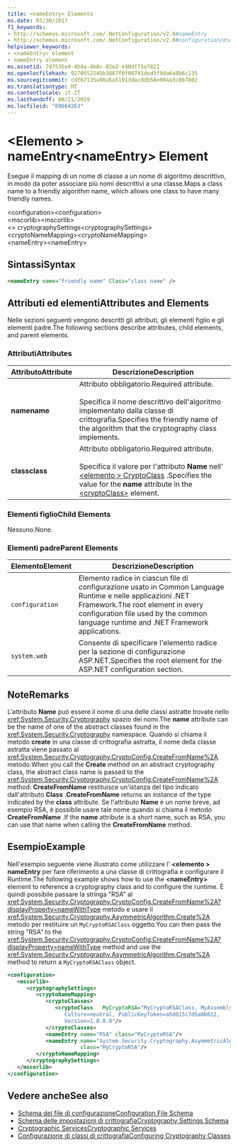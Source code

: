 ```yaml
---
title: <nameEntry> Elemento
ms.date: 03/30/2017
f1_keywords:
- http://schemas.microsoft.com/.NetConfiguration/v2.0#nameEntry
- http://schemas.microsoft.com/.NetConfiguration/v2.0#configuration/mscorlib/cryptographySettings/cryptoNameMapping/nameEntry
helpviewer_keywords:
- <nameEntry> element
- nameEntry element
ms.assetid: 7d7535e9-4b4a-4b8c-82e2-e40dff5a7821
ms.openlocfilehash: 9270552245b3867f0f09741ded3f9da6a8b6c135
ms.sourcegitcommit: cdf67135a98a5a51913dacddb58e004a3c867802
ms.translationtype: MT
ms.contentlocale: it-IT
ms.lasthandoff: 08/21/2019
ms.locfileid: "69664263"
---
```

# <a name="nameentry-element"></a><span data-ttu-id="55ba8-102">\<Elemento > nameEntry</span><span class="sxs-lookup"><span data-stu-id="55ba8-102">\<nameEntry> Element</span></span>
<span data-ttu-id="55ba8-103">Esegue il mapping di un nome di classe a un nome di algoritmo descrittivo, in modo da poter associare più nomi descrittivi a una classe.</span><span class="sxs-lookup"><span data-stu-id="55ba8-103">Maps a class name to a friendly algorithm name, which allows one class to have many friendly names.</span></span>  
  
 <span data-ttu-id="55ba8-104">\<configuration></span><span class="sxs-lookup"><span data-stu-id="55ba8-104">\<configuration></span></span>  
<span data-ttu-id="55ba8-105">\<mscorlib></span><span class="sxs-lookup"><span data-stu-id="55ba8-105">\<mscorlib></span></span>  
<span data-ttu-id="55ba8-106">\<> cryptographySettings</span><span class="sxs-lookup"><span data-stu-id="55ba8-106">\<cryptographySettings></span></span>  
<span data-ttu-id="55ba8-107">\<cryptoNameMapping></span><span class="sxs-lookup"><span data-stu-id="55ba8-107">\<cryptoNameMapping></span></span>  
<span data-ttu-id="55ba8-108">\<nameEntry></span><span class="sxs-lookup"><span data-stu-id="55ba8-108">\<nameEntry></span></span>  
  
## <a name="syntax"></a><span data-ttu-id="55ba8-109">Sintassi</span><span class="sxs-lookup"><span data-stu-id="55ba8-109">Syntax</span></span>  
  
```xml  
<nameEntry name="friendly name" Class="class name" />  
```  
  
## <a name="attributes-and-elements"></a><span data-ttu-id="55ba8-110">Attributi ed elementi</span><span class="sxs-lookup"><span data-stu-id="55ba8-110">Attributes and Elements</span></span>  
 <span data-ttu-id="55ba8-111">Nelle sezioni seguenti vengono descritti gli attributi, gli elementi figlio e gli elementi padre.</span><span class="sxs-lookup"><span data-stu-id="55ba8-111">The following sections describe attributes, child elements, and parent elements.</span></span>  
  
### <a name="attributes"></a><span data-ttu-id="55ba8-112">Attributi</span><span class="sxs-lookup"><span data-stu-id="55ba8-112">Attributes</span></span>  
  
|<span data-ttu-id="55ba8-113">Attributo</span><span class="sxs-lookup"><span data-stu-id="55ba8-113">Attribute</span></span>|<span data-ttu-id="55ba8-114">Descrizione</span><span class="sxs-lookup"><span data-stu-id="55ba8-114">Description</span></span>|  
|---------------|-----------------|  
|<span data-ttu-id="55ba8-115">**name**</span><span class="sxs-lookup"><span data-stu-id="55ba8-115">**name**</span></span>|<span data-ttu-id="55ba8-116">Attributo obbligatorio.</span><span class="sxs-lookup"><span data-stu-id="55ba8-116">Required attribute.</span></span><br /><br /> <span data-ttu-id="55ba8-117">Specifica il nome descrittivo dell'algoritmo implementato dalla classe di crittografia.</span><span class="sxs-lookup"><span data-stu-id="55ba8-117">Specifies the friendly name of the algorithm that the cryptography class implements.</span></span>|  
|<span data-ttu-id="55ba8-118">**class**</span><span class="sxs-lookup"><span data-stu-id="55ba8-118">**class**</span></span>|<span data-ttu-id="55ba8-119">Attributo obbligatorio.</span><span class="sxs-lookup"><span data-stu-id="55ba8-119">Required attribute.</span></span><br /><br /> <span data-ttu-id="55ba8-120">Specifica il valore per l'attributo **Name** nell' [ \<elemento > CryptoClass](cryptoclass-element.md) .</span><span class="sxs-lookup"><span data-stu-id="55ba8-120">Specifies the value for the **name** attribute in the [\<cryptoClass>](cryptoclass-element.md) element.</span></span>|  
  
### <a name="child-elements"></a><span data-ttu-id="55ba8-121">Elementi figlio</span><span class="sxs-lookup"><span data-stu-id="55ba8-121">Child Elements</span></span>  
 <span data-ttu-id="55ba8-122">Nessuno.</span><span class="sxs-lookup"><span data-stu-id="55ba8-122">None.</span></span>  
  
### <a name="parent-elements"></a><span data-ttu-id="55ba8-123">Elementi padre</span><span class="sxs-lookup"><span data-stu-id="55ba8-123">Parent Elements</span></span>  
  
|<span data-ttu-id="55ba8-124">Elemento</span><span class="sxs-lookup"><span data-stu-id="55ba8-124">Element</span></span>|<span data-ttu-id="55ba8-125">Descrizione</span><span class="sxs-lookup"><span data-stu-id="55ba8-125">Description</span></span>|  
|-------------|-----------------|  
|`configuration`|<span data-ttu-id="55ba8-126">Elemento radice in ciascun file di configurazione usato in Common Language Runtime e nelle applicazioni .NET Framework.</span><span class="sxs-lookup"><span data-stu-id="55ba8-126">The root element in every configuration file used by the common language runtime and .NET Framework applications.</span></span>|  
|`system.web`|<span data-ttu-id="55ba8-127">Consente di specificare l'elemento radice per la sezione di configurazione ASP.NET.</span><span class="sxs-lookup"><span data-stu-id="55ba8-127">Specifies the root element for the ASP.NET configuration section.</span></span>|  
  
## <a name="remarks"></a><span data-ttu-id="55ba8-128">Note</span><span class="sxs-lookup"><span data-stu-id="55ba8-128">Remarks</span></span>  
 <span data-ttu-id="55ba8-129">L'attributo **Name** può essere il nome di una delle classi astratte trovate nello <xref:System.Security.Cryptography> spazio dei nomi.</span><span class="sxs-lookup"><span data-stu-id="55ba8-129">The **name** attribute can be the name of one of the abstract classes found in the <xref:System.Security.Cryptography> namespace.</span></span> <span data-ttu-id="55ba8-130">Quando si chiama il metodo **create** in una classe di crittografia astratta, il nome della classe astratta viene passato al <xref:System.Security.Cryptography.CryptoConfig.CreateFromName%2A> metodo.</span><span class="sxs-lookup"><span data-stu-id="55ba8-130">When you call the **Create** method on an abstract cryptography class, the abstract class name is passed to the <xref:System.Security.Cryptography.CryptoConfig.CreateFromName%2A> method.</span></span> <span data-ttu-id="55ba8-131">**CreateFromName** restituisce un'istanza del tipo indicato dall'attributo **Class** .</span><span class="sxs-lookup"><span data-stu-id="55ba8-131">**CreateFromName** returns an instance of the type indicated by the **class** attribute.</span></span> <span data-ttu-id="55ba8-132">Se l'attributo **Name** è un nome breve, ad esempio RSA, è possibile usare tale nome quando si chiama il metodo **CreateFromName** .</span><span class="sxs-lookup"><span data-stu-id="55ba8-132">If the **name** attribute is a short name, such as RSA, you can use that name when calling the **CreateFromName** method.</span></span>  
  
## <a name="example"></a><span data-ttu-id="55ba8-133">Esempio</span><span class="sxs-lookup"><span data-stu-id="55ba8-133">Example</span></span>  
 <span data-ttu-id="55ba8-134">Nell'esempio seguente viene illustrato come utilizzare l'  **\<elemento > nameEntry** per fare riferimento a una classe di crittografia e configurare il Runtime.</span><span class="sxs-lookup"><span data-stu-id="55ba8-134">The following example shows how to use the **\<nameEntry>** element to reference a cryptography class and to configure the runtime.</span></span> <span data-ttu-id="55ba8-135">È quindi possibile passare la stringa "RSA" al <xref:System.Security.Cryptography.CryptoConfig.CreateFromName%2A?displayProperty=nameWithType> metodo e usare il <xref:System.Security.Cryptography.AsymmetricAlgorithm.Create%2A> metodo per restituire un `MyCryptoRSAClass` oggetto.</span><span class="sxs-lookup"><span data-stu-id="55ba8-135">You can then pass the string "RSA" to the <xref:System.Security.Cryptography.CryptoConfig.CreateFromName%2A?displayProperty=nameWithType> method and use the <xref:System.Security.Cryptography.AsymmetricAlgorithm.Create%2A> method to return a `MyCryptoRSAClass` object.</span></span>  
  
```xml  
<configuration>  
   <mscorlib>  
      <cryptographySettings>  
         <cryptoNameMapping>  
            <cryptoClasses>  
               <cryptoClass   MyCryptoRSA="MyCryptoRSAClass, MyAssembly  
                  Culture=neutral, PublicKeyToken=a5d015c7d5a0b012,  
                  Version=1.0.0.0"/>  
            </cryptoClasses>  
            <nameEntry name="RSA" class="MyCryptoRSA"/>  
            <nameEntry name="System.Security.Cryptography.AsymmetricAlgorithm"  
                       class="MyCryptoRSA"/>  
         </cryptoNameMapping>  
      </cryptographySettings>  
   </mscorlib>  
</configuration>  
```  
  
## <a name="see-also"></a><span data-ttu-id="55ba8-136">Vedere anche</span><span class="sxs-lookup"><span data-stu-id="55ba8-136">See also</span></span>

- [<span data-ttu-id="55ba8-137">Schema dei file di configurazione</span><span class="sxs-lookup"><span data-stu-id="55ba8-137">Configuration File Schema</span></span>](../index.md)
- [<span data-ttu-id="55ba8-138">Schema delle impostazioni di crittografia</span><span class="sxs-lookup"><span data-stu-id="55ba8-138">Cryptography Settings Schema</span></span>](index.md)
- [<span data-ttu-id="55ba8-139">Cryptographic Services</span><span class="sxs-lookup"><span data-stu-id="55ba8-139">Cryptographic Services</span></span>](../../../../../docs/standard/security/cryptographic-services.md)
- [<span data-ttu-id="55ba8-140">Configurazione di classi di crittografia</span><span class="sxs-lookup"><span data-stu-id="55ba8-140">Configuring Cryptography Classes</span></span>](../../configure-cryptography-classes.md)
